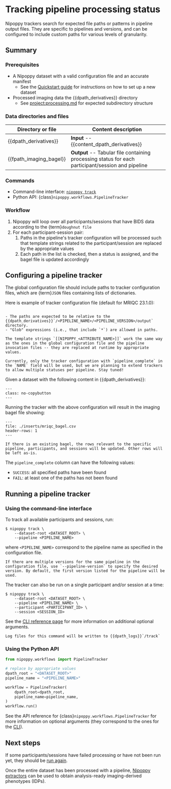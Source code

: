 # Tracking pipeline processing status

Nipoppy trackers search for expected file paths or patterns in pipeline output files. They are specific to pipelines and versions, and can be configured to include custom paths for various levels of granularity.

## Summary

### Prerequisites

- A Nipoppy dataset with a valid configuration file and an accurate manifest
    - See the [Quickstart guide](../quickstart.md) for instructions on how to set up a new dataset
- Processed imaging data the {{dpath_derivatives}} directory
    - See <project:processing.md> for expected subdirectory structure

### Data directories and files

| Directory or file | Content description |
|---|---|
| {{dpath_derivatives}} | **Input** -- {{content_dpath_derivatives}} |
| {{fpath_imaging_bagel}} | **Output** -- Tabular file containing processing status for each participant/session and pipeline |

### Commands

- Command-line interface: [`nipoppy track`](<project:../cli_reference/track.md>)
- Python API: {class}`nipoppy.workflows.PipelineTracker`

### Workflow

1. Nipoppy will loop over all participants/sessions that have BIDS data according to the {term}`doughnut file`
2. For each participant-session pair:
    1. Paths in the pipeline's tracker configuration will be processed such that template strings related to the participant/session are replaced by the appropriate values
    2. Each path in the list is checked, then a status is assigned, and the bagel file is updated accordingly

## Configuring a pipeline tracker

The global configuration file should include paths to tracker configuration files, which are {term}`JSON` files containing lists of dictionaries.

Here is example of tracker configuration file (default for MRIQC 23.1.0):
```{literalinclude} ../../../nipoppy/data/examples/sample_tracker_configs/mriqc-23.1.0.json
```

```{tip}
- The paths are expected to be relative to the {{dpath_derivatives}}`/<PIPELINE_NAME>/<PIPELINE_VERSION>/output` directory.
- "Glob" expressions (i.e., that include `*`) are allowed in paths.
```

```{note}
The template strings `[[NIPOPPY_<ATTRIBUTE_NAME>]]` work the same way as the ones in the global configuration file and the pipeline invocation files -- they are replaced at runtime by appropriate values.
```

```{attention}
Currently, only the tracker configuration with `pipeline_complete` in the `NAME` field will be used, but we are planning to extend trackers to allow multiple statuses per pipeline. Stay tuned!
```

Given a dataset with the following content in {{dpath_derivatives}}:
```{literalinclude} ./inserts/mriqc_outputs.txt
---
class: no-copybutton
---
```

Running the tracker with the above configuration will result in the imaging bagel file showing:
```{csv-table}
---
file: ./inserts/mriqc_bagel.csv
header-rows: 1
---
```

```{note}
If there is an existing bagel, the rows relevant to the specific pipeline, participants, and sessions will be updated. Other rows will be left as-is.
```

The `pipeline_complete` column can have the following values:
* `SUCCESS`: all specified paths have been found
* `FAIL`: at least one of the paths has not been found

## Running a pipeline tracker

### Using the command-line interface

To track all available participants and sessions, run:
```console
$ nipoppy track \
    --dataset-root <DATASET_ROOT> \
    --pipeline <PIPELINE_NAME>
```
where `<PIPELINE_NAME>` correspond to the pipeline name as specified in the configuration file.

```{note}
If there are multiple versions for the same pipeline in the configuration file, use `--pipeline-version` to specify the desired version. By default, the first version listed for the pipeline will be used.
```

The tracker can also be run on a single participant and/or session at a time:
```console
$ nipoppy track \
    --dataset-root <DATASET_ROOT> \
    --pipeline <PIPELINE_NAME> \
    --participant <PARTICIPANT_ID> \
    --session <SESSION_ID>
```

See the [CLI reference page](<project:../cli_reference/track.md>) for more information on additional optional arguments.

```{note}
Log files for this command will be written to {{dpath_logs}}`/track`
```

### Using the Python API

```python
from nipoppy.workflows import PipelineTracker

# replace by appropriate values
dpath_root = "<DATASET_ROOT>"
pipeline_name = "<PIPELINE_NAME>"

workflow = PipelineTracker(
    dpath_root=dpath_root,
    pipeline_name=pipeline_name,
)
workflow.run()
```

See the API reference for {class}`nipoppy.workflows.PipelineTracker` for more information on optional arguments (they correspond to the ones for the [CLI](<project:../cli_reference/track.md>)).

## Next steps

If some participants/sessions have failed processing or have not been run yet, they should be [run again](./processing.md).

Once the entire dataset has been processed with a pipeline, [Nipoppy extractors](./extraction.md) can be used to obtain analysis-ready imaging-derived phenotypes (IDPs).
